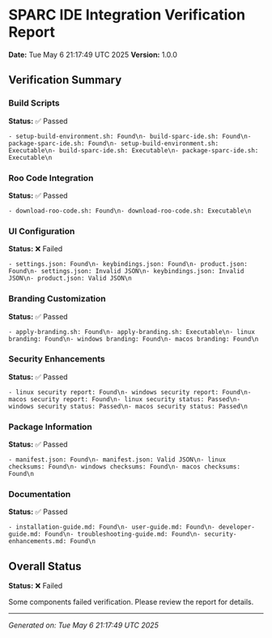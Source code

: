 # SPARC IDE Integration Verification Report

**Date:** Tue May  6 21:17:49 UTC 2025
**Version:** 1.0.0

## Verification Summary

### Build Scripts
**Status:** ✅ Passed

```
- setup-build-environment.sh: Found\n- build-sparc-ide.sh: Found\n- package-sparc-ide.sh: Found\n- setup-build-environment.sh: Executable\n- build-sparc-ide.sh: Executable\n- package-sparc-ide.sh: Executable\n
```

### Roo Code Integration
**Status:** ✅ Passed

```
- download-roo-code.sh: Found\n- download-roo-code.sh: Executable\n
```

### UI Configuration
**Status:** ❌ Failed

```
- settings.json: Found\n- keybindings.json: Found\n- product.json: Found\n- settings.json: Invalid JSON\n- keybindings.json: Invalid JSON\n- product.json: Valid JSON\n
```

### Branding Customization
**Status:** ✅ Passed

```
- apply-branding.sh: Found\n- apply-branding.sh: Executable\n- linux branding: Found\n- windows branding: Found\n- macos branding: Found\n
```

### Security Enhancements
**Status:** ✅ Passed

```
- linux security report: Found\n- windows security report: Found\n- macos security report: Found\n- linux security status: Passed\n- windows security status: Passed\n- macos security status: Passed\n
```

### Package Information
**Status:** ✅ Passed

```
- manifest.json: Found\n- manifest.json: Valid JSON\n- linux checksums: Found\n- windows checksums: Found\n- macos checksums: Found\n
```

### Documentation
**Status:** ✅ Passed

```
- installation-guide.md: Found\n- user-guide.md: Found\n- developer-guide.md: Found\n- troubleshooting-guide.md: Found\n- security-enhancements.md: Found\n
```

## Overall Status
**Status:** ❌ Failed

Some components failed verification. Please review the report for details.

---

*Generated on: Tue May  6 21:17:49 UTC 2025*
